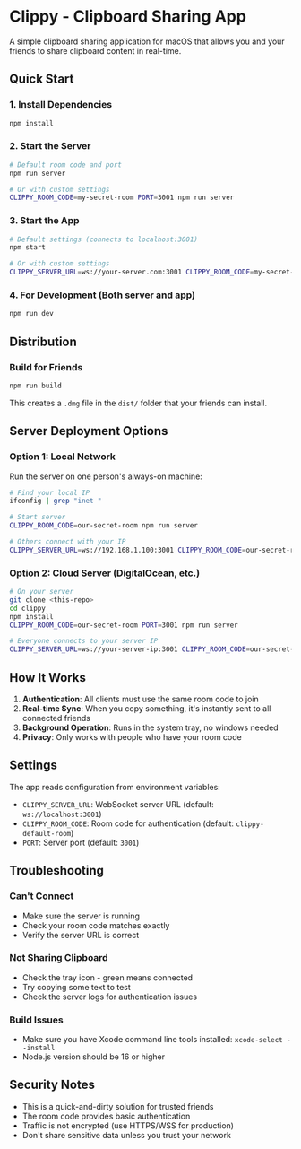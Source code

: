 # Clippy - Clipboard Sharing App

A simple clipboard sharing application for macOS that allows you and your friends to share clipboard content in real-time.

## Quick Start

### 1. Install Dependencies
```bash
npm install
```

### 2. Start the Server
```bash
# Default room code and port
npm run server

# Or with custom settings
CLIPPY_ROOM_CODE=my-secret-room PORT=3001 npm run server
```

### 3. Start the App
```bash
# Default settings (connects to localhost:3001)
npm start

# Or with custom settings
CLIPPY_SERVER_URL=ws://your-server.com:3001 CLIPPY_ROOM_CODE=my-secret-room npm start
```

### 4. For Development (Both server and app)
```bash
npm run dev
```

## Distribution

### Build for Friends
```bash
npm run build
```

This creates a `.dmg` file in the `dist/` folder that your friends can install.

## Server Deployment Options

### Option 1: Local Network
Run the server on one person's always-on machine:
```bash
# Find your local IP
ifconfig | grep "inet "

# Start server
CLIPPY_ROOM_CODE=our-secret-room npm run server

# Others connect with your IP
CLIPPY_SERVER_URL=ws://192.168.1.100:3001 CLIPPY_ROOM_CODE=our-secret-room npm start
```

### Option 2: Cloud Server (DigitalOcean, etc.)
```bash
# On your server
git clone <this-repo>
cd clippy
npm install
CLIPPY_ROOM_CODE=our-secret-room PORT=3001 npm run server

# Everyone connects to your server IP
CLIPPY_SERVER_URL=ws://your-server-ip:3001 CLIPPY_ROOM_CODE=our-secret-room npm start
```

## How It Works

1. **Authentication**: All clients must use the same room code to join
2. **Real-time Sync**: When you copy something, it's instantly sent to all connected friends
3. **Background Operation**: Runs in the system tray, no windows needed
4. **Privacy**: Only works with people who have your room code

## Settings

The app reads configuration from environment variables:

- `CLIPPY_SERVER_URL`: WebSocket server URL (default: `ws://localhost:3001`)
- `CLIPPY_ROOM_CODE`: Room code for authentication (default: `clippy-default-room`)
- `PORT`: Server port (default: `3001`)

## Troubleshooting

### Can't Connect
- Make sure the server is running
- Check your room code matches exactly
- Verify the server URL is correct

### Not Sharing Clipboard
- Check the tray icon - green means connected
- Try copying some text to test
- Check the server logs for authentication issues

### Build Issues
- Make sure you have Xcode command line tools installed: `xcode-select --install`
- Node.js version should be 16 or higher

## Security Notes

- This is a quick-and-dirty solution for trusted friends
- The room code provides basic authentication
- Traffic is not encrypted (use HTTPS/WSS for production)
- Don't share sensitive data unless you trust your network
